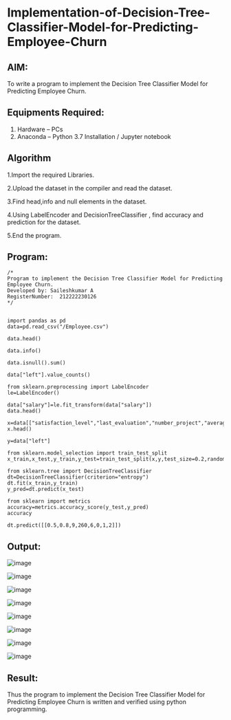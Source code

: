 # Implementation-of-Decision-Tree-Classifier-Model-for-Predicting-Employee-Churn

## AIM:
To write a program to implement the Decision Tree Classifier Model for Predicting Employee Churn.

## Equipments Required:
1. Hardware – PCs
2. Anaconda – Python 3.7 Installation / Jupyter notebook

## Algorithm
1.Import the required Libraries.

2.Upload the dataset in the compiler and read the dataset.

3.Find head,info and null elements in the dataset.

4.Using LabelEncoder and DecisionTreeClassifier , find accuracy and prediction for the dataset.

5.End the program.

## Program:
```
/*
Program to implement the Decision Tree Classifier Model for Predicting Employee Churn.
Developed by: Saileshkumar A
RegisterNumber:  212222230126
*/
```
```

import pandas as pd
data=pd.read_csv("/Employee.csv")

data.head()

data.info()

data.isnull().sum()

data["left"].value_counts()

from sklearn.preprocessing import LabelEncoder
le=LabelEncoder()

data["salary"]=le.fit_transform(data["salary"])
data.head()

x=data[["satisfaction_level","last_evaluation","number_project","average_montly_hours","time_spend_company","Work_accident","promotion_last_5years","salary"]]
x.head()

y=data["left"]

from sklearn.model_selection import train_test_split
x_train,x_test,y_train,y_test=train_test_split(x,y,test_size=0.2,random_state=100)

from sklearn.tree import DecisionTreeClassifier
dt=DecisionTreeClassifier(criterion="entropy")
dt.fit(x_train,y_train)
y_pred=dt.predict(x_test)

from sklearn import metrics
accuracy=metrics.accuracy_score(y_test,y_pred)
accuracy

dt.predict([[0.5,0.8,9,260,6,0,1,2]])
```


## Output:

![image](https://github.com/SAILESHKUMAR33/Implementation-of-Decision-Tree-Classifier-Model-for-Predicting-Employee-Churn/assets/113497410/1a7c423e-859c-457e-af85-6a658ac8de1d)

![image](https://github.com/SAILESHKUMAR33/Implementation-of-Decision-Tree-Classifier-Model-for-Predicting-Employee-Churn/assets/113497410/d3bc224a-9142-4276-9a0b-5b892080c88c)

![image](https://github.com/SAILESHKUMAR33/Implementation-of-Decision-Tree-Classifier-Model-for-Predicting-Employee-Churn/assets/113497410/3116417d-5de1-4d77-8367-47d278bd4a84)

![image](https://github.com/SAILESHKUMAR33/Implementation-of-Decision-Tree-Classifier-Model-for-Predicting-Employee-Churn/assets/113497410/05e92eb0-d1a8-4dde-88e9-b9f1242ffeb5)

![image](https://github.com/SAILESHKUMAR33/Implementation-of-Decision-Tree-Classifier-Model-for-Predicting-Employee-Churn/assets/113497410/12cf6a38-c3d6-4460-bb8e-3072c0d4b682)

![image](https://github.com/SAILESHKUMAR33/Implementation-of-Decision-Tree-Classifier-Model-for-Predicting-Employee-Churn/assets/113497410/b2807c0d-5262-42dd-bfd3-05f7eeb85d58)

![image](https://github.com/SAILESHKUMAR33/Implementation-of-Decision-Tree-Classifier-Model-for-Predicting-Employee-Churn/assets/113497410/0e234c15-5c69-4477-9a14-4fa8356aa189)

![image](https://github.com/SAILESHKUMAR33/Implementation-of-Decision-Tree-Classifier-Model-for-Predicting-Employee-Churn/assets/113497410/ff29262e-62cf-4697-9c8d-2ccb21f0744e)

## Result:
Thus the program to implement the  Decision Tree Classifier Model for Predicting Employee Churn is written and verified using python programming.
